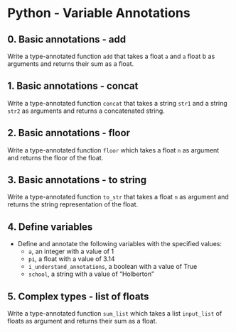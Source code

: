 # Python - Variable Annotations

## 0. Basic annotations - add
Write a type-annotated function `add` that takes a float `a` and `a` float b as arguments and returns their sum as a float.

## 1. Basic annotations - concat
Write a type-annotated function `concat` that takes a string `str1` and a string `str2` as arguments and returns a concatenated string.

## 2. Basic annotations - floor
Write a type-annotated function `floor` which takes a float `n` as argument and returns the floor of the float.

## 3. Basic annotations - to string
Write a type-annotated function `to_str` that takes a float `n` as argument and returns the string representation of the float.

## 4. Define variables
- Define and annotate the following variables with the specified values:
    - `a`, an integer with a value of 1
    - `pi`, a float with a value of 3.14
    - `i_understand_annotations`, a boolean with a value of True
    - `school`, a string with a value of “Holberton”

## 5. Complex types - list of floats
Write a type-annotated function `sum_list` which takes a list `input_list` of floats as argument and returns their sum as a float.
